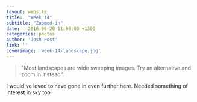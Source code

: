 ```yaml
---
layout: website
title:  "Week 14"
subtitle: "Zoomed-in"
date:   2016-06-20 11:00:00 +1300
categories: photos
author: 'Josh Post'
link: ''
coverimage: 'week-14-landscape.jpg'
---
```


> "Most landscapes are wide sweeping images. Try an alternative and zoom in instead".

I would've loved to have gone in even further here. Needed something of interest in sky too.
